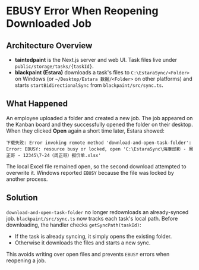 # EBUSY Error When Reopening Downloaded Job

## Architecture Overview
- **taintedpaint** is the Next.js server and web UI. Task files live under `public/storage/tasks/{taskId}`.
- **blackpaint (Estara)** downloads a task's files to `C:\EstaraSync/<Folder>` on Windows (or `~/Desktop/Estara 数据/<Folder>` on other platforms) and starts `startBidirectionalSync` from `blackpaint/src/sync.ts`.

## What Happened
An employee uploaded a folder and created a new job. The job appeared on the Kanban board and they successfully opened the folder on their desktop. When they clicked **Open** again a short time later, Estara showed:

```
下载失败: Error invoking remote method 'download-and-open-task-folder':
Error: EBUSY: resource busy or locked, open 'C:\EstaraSync\海康邱影 - 周正哥 - 12345\7-24（周正哥）报价单.xlsx'
```

The local Excel file remained open, so the second download attempted to overwrite it. Windows reported `EBUSY` because the file was locked by another process.

## Solution
`download-and-open-task-folder` no longer redownloads an already-synced job. `blackpaint/src/sync.ts` now tracks each task's local path. Before downloading, the handler checks `getSyncPath(taskId)`:

- If the task is already syncing, it simply opens the existing folder.
- Otherwise it downloads the files and starts a new sync.

This avoids writing over open files and prevents `EBUSY` errors when reopening a job.
